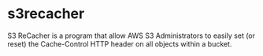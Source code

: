 s3recacher
==========

S3 ReCacher is a program that allow AWS S3 Administrators to easily set (or reset) the Cache-Control HTTP header on all objects within a bucket.
